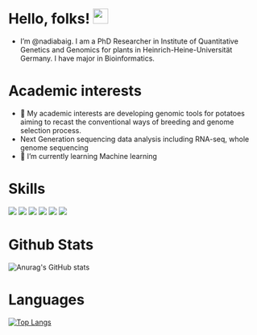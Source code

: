 # Hello, folks! <img src="https://raw.githubusercontent.com/MartinHeinz/MartinHeinz/master/wave.gif" width="30px">
- I’m @nadiabaig.
I am a PhD Researcher in Institute of Quantitative Genetics and Genomics for plants in Heinrich-Heine-Universität Germany.
I have major in Bioinformatics.

# Academic interests
- 👀 My academic interests are developing genomic tools for potatoes aiming to recast the conventional ways of breeding and genome selection process.
- Next Generation sequencing data analysis including RNA-seq, whole genome sequencing
- 🌱 I’m currently learning Machine learning

# Skills
![](https://img.shields.io/badge/OS-Linux-informational?style=flat&logo=<LOGO_NAME>&logoColor=white&color=2bbc8a)
![](https://img.shields.io/badge/Code-Python-informational?style=flat&logo=<LOGO_NAME>&logoColor=white&color=2bbc8a)
![](https://img.shields.io/badge/Code-R-informational?style=flat&logo=<LOGO_NAME>&logoColor=white&color=2bbc8a)
![](https://img.shields.io/badge/Editor-JupyterNotebook-informational?style=flat&logo=<LOGO_NAME>&logoColor=white&color=2bbc8a)
![](https://img.shields.io/badge/Shell-Bash-informational?style=flat&logo=<LOGO_NAME>&logoColor=white&color=2bbc8a)
![](https://img.shields.io/badge/BioinformaticsSkills-NGS-informational?style=flat&logo=<LOGO_NAME>&logoColor=white&color=2bbc8a)

# Github Stats
![Anurag's GitHub stats](https://github-readme-stats.vercel.app/api?username=nadiabaig&show_icons=true&theme=radical)

# Languages
[![Top Langs](https://github-readme-stats.vercel.app/api/top-langs/?username=nadiabaig&layout=compact)](https://github.com/anuraghazra/github-readme-stats)

